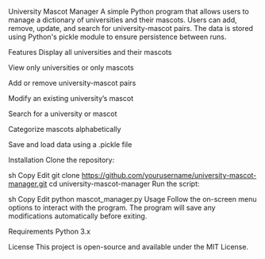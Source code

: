 University Mascot Manager
A simple Python program that allows users to manage a dictionary of universities and their mascots. Users can add, remove, update, and search for university-mascot pairs. The data is stored using Python's pickle module to ensure persistence between runs.

Features
Display all universities and their mascots

View only universities or only mascots

Add or remove university-mascot pairs

Modify an existing university’s mascot

Search for a university or mascot

Categorize mascots alphabetically

Save and load data using a .pickle file

Installation
Clone the repository:

sh
Copy
Edit
git clone https://github.com/yourusername/university-mascot-manager.git
cd university-mascot-manager
Run the script:

sh
Copy
Edit
python mascot_manager.py
Usage
Follow the on-screen menu options to interact with the program. The program will save any modifications automatically before exiting.

Requirements
Python 3.x

License
This project is open-source and available under the MIT License.
